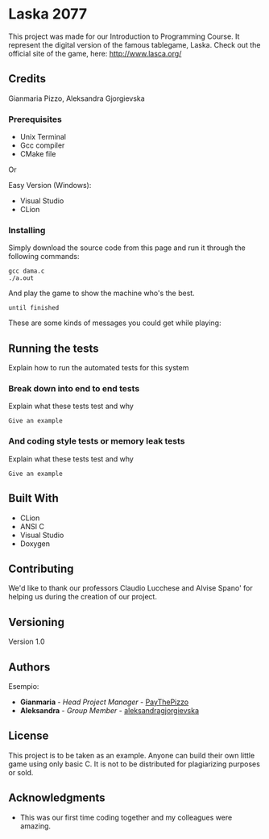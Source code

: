 # Laska 2077

This project was made for our Introduction to Programming Course. It represent the digital version of the famous tablegame, Laska.
Check out the official site of the game, here: http://www.lasca.org/


## Credits
Gianmaria Pizzo, Aleksandra Gjorgievska


### Prerequisites

- Unix Terminal
- Gcc compiler
- CMake file

Or

Easy Version (Windows):
- Visual Studio
- CLion

### Installing
Simply download the source code from this page and run it through the following commands:

```
gcc dama.c 
./a.out
```

And play the game to show the machine who's the best.

```
until finished
```

These are some kinds of messages you could get while playing:

## Running the tests

Explain how to run the automated tests for this system

### Break down into end to end tests

Explain what these tests test and why

```
Give an example
```

### And coding style tests or memory leak tests

Explain what these tests test and why

```
Give an example
```


## Built With

* CLion
* ANSI C
* Visual Studio
* Doxygen


## Contributing

We'd like to thank our professors Claudio Lucchese and Alvise Spano' for helping us during the creation of our project.


## Versioning

Version 1.0


## Authors

Esempio:
* **Gianmaria** - *Head Project Manager* - [PayThePizzo](https://github.com/PayThePizzo)
* **Aleksandra** - *Group Member* - [aleksandragjorgievska](https://github.com/aleksandragjorgievska)


## License

This project is to be taken as an example. 
Anyone can build their own little game using only basic C.
It is not to be distributed for plagiarizing purposes or sold.


## Acknowledgments

* This was our first time coding together and my colleagues were amazing.
